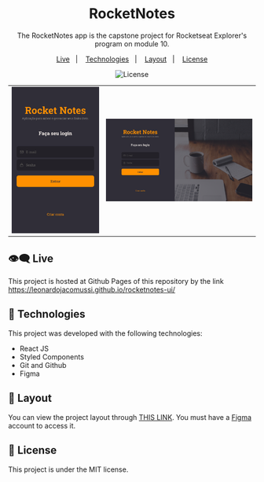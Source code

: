 <h1 align="center">RocketNotes</h1>

<p align="center">
The RocketNotes app is the capstone project for Rocketseat Explorer's program on module 10. <br/>
</p>

<p align="center">
  <a href="#live">Live</a>&nbsp;&nbsp;&nbsp;|&nbsp;&nbsp;&nbsp;
  <a href="#technologies">Technologies</a>&nbsp;&nbsp;&nbsp;|&nbsp;&nbsp;&nbsp;
  <a href="#layout">Layout</a>&nbsp;&nbsp;&nbsp;|&nbsp;&nbsp;&nbsp;
  <a href="#license">License</a>
</p>

<p align="center">
  <img alt="License" src="https://img.shields.io/static/v1?label=license&message=MIT&color=49AA26&labelColor=000000">
</p>

<table>
  <tbody>
    <tr>
      <td>
        <img alt="Mobile Preview of RocketNotes Web App." width="100%" src="./.github/mobile-preview.png">
      </td>
      <td>
        <img alt="Preview of RocketNotes Web App." width="100%" src="./.github/desktop-preview.png">
      </td>
    </tr>
  </tbody>
</table>

<h2 id="live">👁️‍🗨️ Live</h2>

This project is hosted at Github Pages of this repository by the link <a href="https://leonardojacomussi.github.io/rocketnotes-ui/" target="_blank">https://leonardojacomussi.github.io/rocketnotes-ui/</a>

<h2 id="technologies">🚀 Technologies</h2>

This project was developed with the following technologies:

- React JS
- Styled Components
- Git and Github
- Figma

<h2 id="layout">🔖 Layout</h2>

You can view the project layout through [THIS LINK](https://app.rocketseat.com.br/classroom/stage-09/group/introducao-12/lesson/apresentando-o-projeto-3#:~:text=Figma%20do%20Projeto%20RocketNotes). You must have a [Figma](https://figma.com) account to access it.

<h2 id="license">📜 License</h2>

This project is under the MIT license.
